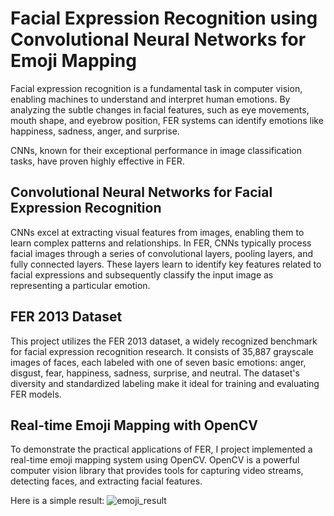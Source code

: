# Facial Expression Recognition using Convolutional Neural Networks for Emoji Mapping


Facial expression recognition is a fundamental task in computer vision, enabling machines to understand and interpret human emotions. By analyzing the subtle changes
in facial features, such as eye movements, mouth shape, and eyebrow position, FER systems can identify emotions like happiness, sadness, anger, and surprise.

CNNs, known for their exceptional performance in image classification tasks, have proven highly effective in FER.


## Convolutional Neural Networks for Facial Expression Recognition

CNNs excel at extracting visual features from images, enabling them to learn complex patterns and relationships. In FER, CNNs typically process facial images through a series of convolutional layers, pooling layers, and fully connected layers. These layers learn to identify key features related to facial expressions and subsequently classify the input image as representing a particular emotion.

## FER 2013 Dataset

This project utilizes the FER 2013 dataset, a widely recognized benchmark for facial expression recognition research. It consists of 35,887 grayscale images of faces, each labeled with one of seven basic emotions: anger, disgust, fear, happiness, sadness, surprise, and neutral. The dataset's diversity and standardized labeling make it ideal for training and evaluating FER models.


## Real-time Emoji Mapping with OpenCV

To demonstrate the practical applications of FER, I project implemented a real-time emoji mapping system using OpenCV. OpenCV is a powerful computer vision library that provides tools for capturing video streams, detecting faces, and extracting facial features.

Here is a simple result:
![emoji_result](https://github.com/user-attachments/assets/eb3f756b-09ab-42e1-9765-8d8f4818bec9)
